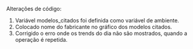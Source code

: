 Alterações de código:

1) Variável modelos_citados foi definida como variável de ambiente.
2) Colocado nome do fabricante no gráfico dos modelos citados.
3) Corrigido o erro onde os trends do dia não são mostrados, quando a operação é repetida.
